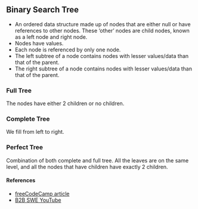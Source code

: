 ## Binary Search Tree

- An ordered data structure made up of nodes that are either null or have references to other nodes. These ‘other’ nodes are child nodes, known as a left node and right node.
- Nodes have values.
- Each node is referenced by only one node.
- The left subtree of a node contains nodes with lesser values/data than that of the parent.
- The right subtree of a node contains nodes with lesser values/data than that of the parent.

### Full Tree

The nodes have either 2 children or no children.

### Complete Tree

We fill from left to right.

### Perfect Tree

Combination of both complete and full tree.
All the leaves are on the same level, and all the nodes that have children have exactly 2 children.

#### References

- [freeCodeCamp article](https://www.freecodecamp.org/news/data-structures-101-binary-search-tree-398267b6bff0/)
- [B2B SWE YouTube](https://www.youtube.com/watch?v=BHB0B1jFKQc)
